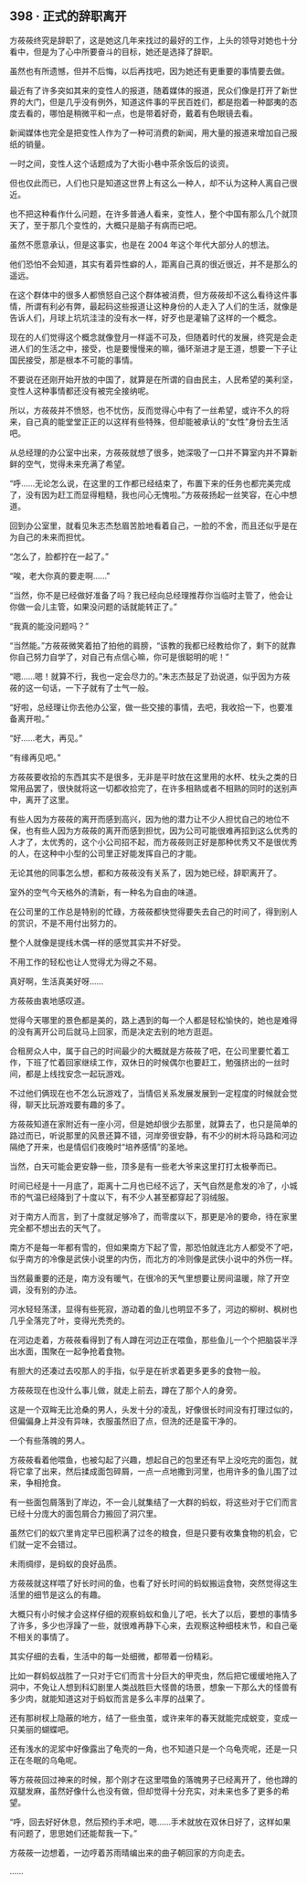 ## 398 · 正式的辞职离开

方莜莜终究是辞职了，这是她这几年来找过的最好的工作，上头的领导对她也十分看中，但是为了心中所要奋斗的目标，她还是选择了辞职。

虽然也有所遗憾，但并不后悔，以后再找吧，因为她还有更重要的事情要去做。

最近有了许多突如其来的变性人的报道，随着媒体的报道，民众们像是打开了新世界的大门，但是几乎没有例外，知道这件事的平民百姓们，都是抱着一种鄙夷的态度去看的，哪怕是稍微平和一点，也是带着好奇，戴着有色眼镜去看。

新闻媒体也完全是把变性人作为了一种可消费的新闻，用大量的报道来增加自己报纸的销量。

一时之间，变性人这个话题成为了大街小巷中茶余饭后的谈资。

但也仅此而已，人们也只是知道这世界上有这么一种人，却不认为这种人离自己很近。

也不把这种看作什么问题，在许多普通人看来，变性人，整个中国有那么几个就顶天了，至于那几个变性的，大概只是脑子有病而已吧。

虽然不愿意承认，但是这事实，也是在 2004 年这个年代大部分人的想法。

他们恐怕不会知道，其实有着异性癖的人，距离自己真的很近很近，并不是那么的遥远。

在这个群体中的很多人都愤怒自己这个群体被消费，但方莜莜却不这么看待这件事情，所谓有利必有弊，最起码这些报道让这种身份的人走入了人们的生活，就像是告诉人们，月球上坑坑洼洼的没有水一样，好歹也是灌输了这样的一个概念。

现在的人们觉得这个概念就像登月一样遥不可及，但随着时代的发展，终究是会走进人们的生活之中，接受，也是要慢慢来的嘛，循环渐进才是王道，想要一下子让国民接受，那是根本不可能的事情。

不要说在还刚开始开放的中国了，就算是在所谓的自由民主，人民希望的美利坚，变性人这种事情都还没有被完全接纳呢。

所以，方莜莜并不愤怒，也不忧伤，反而觉得心中有了一丝希望，或许不久的将来，自己真的能堂堂正正的以这样有些特殊，但却能被承认的“女性”身份去生活吧。

从总经理的办公室中出来，方莜莜就想了很多，她深吸了一口并不算室内并不算新鲜的空气，觉得未来充满了希望。

“呼……无论怎么说，在这里的工作都已经结束了，布置下来的任务也都完美完成了，没有因为赶工而显得粗糙，我也问心无愧啦。”方莜莜扬起一丝笑容，在心中想道。

回到办公室里，就看见朱志杰愁眉苦脸地看着自己，一脸的不舍，而且还似乎是在为自己的未来而担忧。

“怎么了，脸都拧在一起了。”

“唉，老大你真的要走啊……”

“当然，你不是已经做好准备了吗？我已经向总经理推荐你当临时主管了，他会让你做一会儿主管，如果没问题的话就能转正了。”

“我真的能没问题吗？”

“当然能。”方莜莜微笑着拍了拍他的肩膀，“该教的我都已经教给你了，剩下的就靠你自己努力自学了，对自己有点信心嘛，你可是很聪明的呢！”

“嗯……嗯！就算不行，我也一定会尽力的。”朱志杰鼓足了劲说道，似乎因为方莜莜的这一句话，一下子就有了士气一般。

“好啦，总经理让你去他办公室，做一些交接的事情，去吧，我收拾一下，也要准备离开啦。”

“好……老大，再见。”

“有缘再见吧。”

方莜莜要收拾的东西其实不是很多，无非是平时放在这里用的水杯、枕头之类的日常用品罢了，很快就将这一切都收拾完了，在许多相熟或者不相熟的同时的送别声中，离开了这里。

有些人因为方莜莜的离开而感到高兴，因为他的潜力让不少人担忧自己的地位不保，也有些人因为方莜莜的离开而感到担忧，因为公司可能很难再招到这么优秀的人才了，太优秀的，这个小公司招不起，而方莜莜则正好是那种优秀又不是很优秀的人，在这种中小型的公司里正好能发挥自己的才能。

无论其他的同事怎么想，都和方莜莜没有关系了，因为她已经，辞职离开了。

室外的空气今天格外的清新，有一种名为自由的味道。

在公司里的工作总是特别的忙碌，方莜莜都快觉得要失去自己的时间了，得到别人的赏识，不是不用付出努力的。

整个人就像是提线木偶一样的感觉其实并不好受。

不用工作的轻松也让人觉得尤为得之不易。

真好啊，生活真美好呀……

方莜莜由衷地感叹道。

觉得今天哪里的景色都是美的，路上遇到的每一个人都是轻松愉快的，她也是难得的没有离开公司后就马上回家，而是决定去别的地方逛逛。

合租房众人中，属于自己的时间最少的大概就是方莜莜了吧，在公司里要忙着工作，下班了忙着回家继续工作，双休日的时候偶尔也要赶工，勉强挤出的一丝时间，都是上线找安念一起玩游戏。

不过他们俩现在也不怎么玩游戏了，当情侣关系发展发展到一定程度的时候就会觉得，聊天比玩游戏要有趣的多了。

方莜莜知道在家附近有一座小河，但是她却很少去那里，就算去了，也只是简单的路过而已，听说那里的风景还算不错，河岸旁很安静，有不少的树木将马路和河边隔绝了开来，也是情侣们夜晚时“培养感情”的圣地。

当然，白天可能会更安静一些，顶多是有一些老大爷来这里打打太极拳而已。

时间已经是十一月底了，距离十二月也已经不远了，天气自然是愈发的冷了，小城市的气温已经降到了十度以下，有不少人甚至都穿起了羽绒服。

对于南方人而言，到了十度就足够冷了，而零度以下，那更是冷的要命，待在家里完全都不想出去的天气了。

南方不是每一年都有雪的，但如果南方下起了雪，那恐怕就连北方人都受不了吧，似乎南方的冷像是武侠小说里的内伤，而北方的冷则像是武侠小说中的外伤一样。

当然最重要的还是，南方没有暖气，在很冷的天气里想要让房间温暖，除了开空调，没有别的办法。

河水轻轻荡漾，显得有些死寂，游动着的鱼儿也明显不多了，河边的柳树、枫树也几乎全落完了叶，变得光秃秃的。

在河边走着，方莜莜看得到了有人蹲在河边正在喂鱼，那些鱼儿一个个把脑袋半浮出水面，围聚在一起争抢着食物。

有胆大的还凑过去咬那人的手指，似乎是在祈求着更多更多的食物一般。

方莜莜现在也没什么事儿做，就走上前去，蹲在了那个人的身旁。

这是一个双眸无比沧桑的男人，头发十分的凌乱，好像很长时间没有打理过似的，但偏偏身上并没有异味，衣服虽然旧了点，但洗的还是蛮干净的。

一个有些落魄的男人。

方莜莜看着他喂鱼，也被勾起了兴趣，想起自己的包里还有早上没吃完的面包，就将它拿了出来，然后揉成面包碎屑，一点一点地撒到河里，也用许多的鱼儿围了过来，争相抢食。

有一些面包屑落到了岸边，不一会儿就集结了一大群的蚂蚁，将这些对于它们而言已经十分庞大的面包屑合力搬回了洞穴里。

虽然它们的蚁穴里肯定早已囤积满了过冬的粮食，但是只要有收集食物的机会，它们就一定不会错过。

未雨绸缪，是蚂蚁的良好品质。

方莜莜就这样喂了好长时间的鱼，也看了好长时间的蚂蚁搬运食物，突然觉得这生活里的细节是这么的有趣。

大概只有小时候才会这样仔细的观察蚂蚁和鱼儿了吧，长大了以后，要想的事情多了许多，多少也浮躁了一些，就很难再静下心来，去观察这种细枝末节，和自己毫不相关的事情了。

其实仔细的去看，生活中的每一处细微，都带着一份精彩。

比如一群蚂蚁战胜了一只对于它们而言十分巨大的甲壳虫，然后把它缓缓地拖入了洞中，不免让人想到科幻剧里人类战胜巨大怪兽的场景，想象一下那么大的怪兽有多少肉，就能知道这对于蚂蚁而言是多么丰厚的战果了。

还有那树杈上隐蔽的地方，结了一些虫茧，或许来年的春天就能完成蜕变，变成一只美丽的蝴蝶吧。

还有浅水的泥浆中好像露出了龟壳的一角，也不知道只是一个乌龟壳呢，还是一只正在冬眠的乌龟呢。

等方莜莜回过神来的时候，那个刚才在这里喂鱼的落魄男子已经离开了，他也蹲的双腿发麻，虽然好像什么也没有做，但却觉得十分充实，对未来也多了更多的希望。

“呼，回去好好休息，然后预约手术吧，嗯……手术就放在双休日好了，这样如果有问题了，思思她们还能帮我一下。”

方莜莜一边想着，一边哼着苏雨晴编出来的曲子朝回家的方向走去。

……
